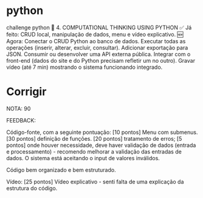 # python
challenge python
🐍 4. COMPUTATIONAL THINKING USING PYTHON
✅ Já feito:
CRUD local, manipulação de dados, menu e vídeo explicativo.
🆕 Agora:
Conectar o CRUD Python ao banco de dados.
Executar todas as operações (inserir, alterar, excluir, consultar).
Adicionar exportação para JSON.
Consumir ou desenvolver uma API externa pública.
Integrar com o front-end (dados do site e do Python precisam refletir um no outro).
Gravar vídeo (até 7 min) mostrando o sistema funcionando integrado.




# Corrigir

NOTA:
90


FEEDBACK:

Código-fonte, com a seguinte pontuação:
[10 pontos] Menu com submenus.
[30 pontos] definição de funções.
[20 pontos] tratamento de erros;
[5 pontos] onde houver necessidade, deve haver validação de dados (entrada e processamento) - recomendo melhorar a validação das entradas de dados. O sistema está aceitando o input de valores inválidos.

Código bem organizado e bem estruturado.

Vídeo:
[25 pontos] Vídeo explicativo - senti falta de uma explicação da estrutura do código.